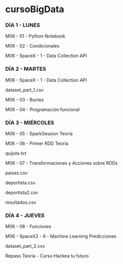 # cursoBigData

<h3>DÍA 1 - LUNES</h3>

<p>M06 - 01 - Python Notebook</p>
<p>M06 - 02 - Condicionales</p>
<p>M06 - SpaceX - 1 - Data Collection API</p>

<h3>DÍA 2 - MARTES</h3>

<p>M06 - SpaceX - 1 - Data Collection API</p>
<p>dataset_part_1.csv</p>
<p>M06 - 03 - Bucles</p>
<p>M06 - 04 - Programación funcional</p>


<h3>DÍA 3 - MIÉRCOLES</h3>

<p>M06 - 05 - SparkSession Teoría</p>
<p>M06 - 06 - Primer RDD Teoría</p>
<p>quijote.txt</p>
<p>M06 - 07 - Transformaciones y Acciones sobre RDDs</p>
<p>paises.csv</p>
<p>deportista.csv</p>
<p>deportista2.csv</p>
<p>resultados.csv</p>


<h3>DÍA 4 - JUEVES</h3>

<p>M06 - 08 - Funciones</p>
<p>M06 - SpaceX2 - 6 - Machine Learning Predicciones</p>
<p>dataset_part_2.csv</p>
<p>Repaso Teoría - Curso Hackea tu futuro</p>
